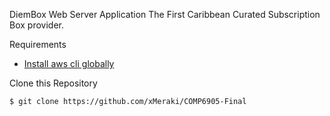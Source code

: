 DiemBox Web Server Application
The First Caribbean Curated Subscription Box provider.

Requirements
- [Install aws cli globally](https://docs.aws.amazon.com/cli/latest/userguide/cli-chap-install.html)

Clone this Repository

```Bash
$ git clone https://github.com/xMeraki/COMP6905-Final
```

